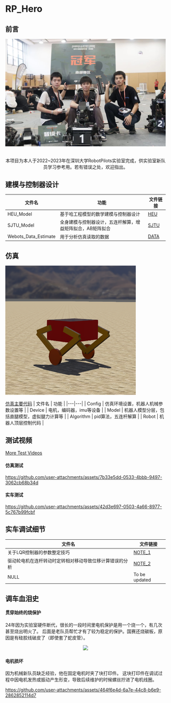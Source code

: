 # RP_Hero

## 前言
<div align=center>
<img src="https://github.com/WilliamGwok/RP_HERO/blob/main/Figure_and_Video/Figure/Fig_1.jpg" width="710px">
</div>
<br>
<p align="center">本项目为本人于2022~2023年在深圳大学RobotPilots实验室完成，供实验室新队员学习参考用。若有错误之处，欢迎指出。</p>

## 建模与控制器设计

| 文件名 | 功能 | 文件链接 |
|---|---|---|
| HEU_Model | 基于哈工程模型的数学建模与控制器设计 | [HEU](https://github.com/WilliamGwok/RP_Balance/tree/main/MatlabWorks/HEU_Model) |
| SJTU_Model | 全身建模与控制器设计，五连杆解算，增益矩阵拟合，AB矩阵拟合 | [SJTU](https://github.com/WilliamGwok/RP_Balance/tree/main/MatlabWorks/SJTU_Model) |
| Webots_Data_Estimate | 用于分析仿真读取的数据 | [DATA](https://github.com/WilliamGwok/RP_Balance/tree/main/MatlabWorks/Webots_Data_Estimate) |

## 仿真

<img src="https://github.com/WilliamGwok/RP_Balance/blob/main/Figures/Webots/PixPin_2024-10-22_23-50-17.png" width="410px">

[仿真主要代码](https://github.com/WilliamGwok/RP_Balance/tree/main/Webots/LinkLinkGo/controllers/Eva_Test_02)
| 文件名 | 功能 |
|---|---|
| Config | 仿真环境设置，机器人机械参数设置等 |
| Device | 电机，编码器，imu等设备 |
| Model | 机器人模型分层，包括直腿模型，虚拟腿力计算等 |
| Algorithm | pid算法，五连杆解算 |
| Robot | 机器人顶层控制代码 |

## 测试视频
[More Test Videos](https://github.com/WilliamGwok/RP_Balance/tree/main/Test_Video)
#### 仿真测试


https://github.com/user-attachments/assets/7b33e5dd-0533-4bbb-9497-3062cb68b34d

#### 实车测试
https://github.com/user-attachments/assets/42d3e697-0503-4a66-8977-5c767b99fcbf

## 实车调试细节

| 文件名 | 文件链接 |
|---|---|
| 关于LQR控制器的参数整定技巧 | [NOTE_1](https://github.com/WilliamGwok/RP_Balance/blob/main/%E5%AE%9E%E8%BD%A6%E8%B0%83%E8%AF%95%E7%BB%86%E8%8A%82/%E5%85%B3%E4%BA%8ELQR%E6%8E%A7%E5%88%B6%E5%99%A8%E7%9A%84%E5%8F%82%E6%95%B0%E6%95%B4%E5%AE%9A%E6%8A%80%E5%B7%A7.md) |
| 驱动轮电机在连杆转动时定转相对移动导致位移计算错误的分析 | [NOTE_2](https://github.com/WilliamGwok/RP_Balance/blob/main/%E5%AE%9E%E8%BD%A6%E8%B0%83%E8%AF%95%E7%BB%86%E8%8A%82/%E5%85%B3%E4%BA%8E%E9%A9%B1%E5%8A%A8%E8%BD%AE%E7%94%B5%E6%9C%BA%E5%9C%A8%E8%BF%9E%E6%9D%86%E8%BD%AC%E5%8A%A8%E6%97%B6%E5%AE%9A%E8%BD%AC%E7%9B%B8%E5%AF%B9%E7%A7%BB%E5%8A%A8%E5%AF%BC%E8%87%B4%E4%BD%8D%E7%A7%BB%E8%AE%A1%E7%AE%97%E9%94%99%E8%AF%AF%E7%9A%84%E9%97%AE%E9%A2%98.md) |
| NULL | To be updated |

## 调车血泪史

#### 贯穿始终的烧保护
24年因为实验室硬件断代，很长的一段时间里电机保护是用一个烧一个，有几次甚至烧出明火了。
后面是老队员帮忙才有了较为稳定的保护。国赛还烧碳板，原因是有硅胶线破皮了（即使套了蛇皮管）。

<div align=center>
<img src="https://github.com/WilliamGwok/RP_Balance/blob/main/Figures/%E5%A4%87%E8%B5%9B%E8%AE%B0%E5%BD%95/%E5%BE%AE%E4%BF%A1%E5%9B%BE%E7%89%87_202410252158021.jpg" width="300px">
</div>

#### 电机损坏
因为机械新队员缺乏经验，他在固定电机时夹了块打印件。
这块打印件在调试过程中因电机发热或振动产生形变，导致后续维护的时候螺丝拧进了电机线圈。

https://github.com/user-attachments/assets/464f6e4d-6a7e-44c8-b6e9-2862852114d7

